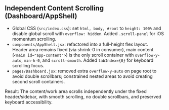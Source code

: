 ## Independent Content Scrolling (Dashboard/AppShell)

- Global CSS (`src/index.css`): set `html, body, #root` to `height: 100%` and disable global scroll with `overflow: hidden`. Added `.scroll-panel` for iOS momentum scrolling.
- `components/AppShell.jsx`: refactored into a full-height flex layout. Header area remains fixed (via shrink-0 in consumer), main content (`<main id="app-content">`) is the only scroll container with `overflow-y-auto`, `min-h-0`, and `scroll-smooth`. Added `tabIndex={0}` for keyboard scrolling focus.
- `pages/Dashboard.jsx`: removed extra `overflow-y-auto` on page root to avoid double scrollbars; constrained nested areas to avoid creating second scroll containers.

Result: The content/work area scrolls independently under the fixed header/sidebar, with smooth scrolling, no double scrollbars, and preserved keyboard accessibility.


